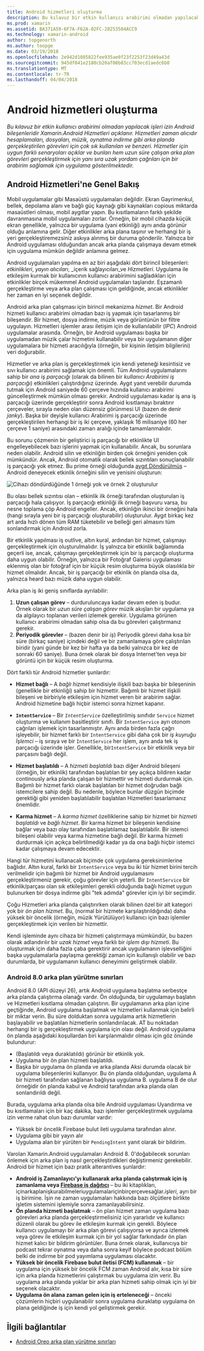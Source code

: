 ```yaml
---
title: Android hizmetleri oluşturma
description: Bu kılavuz bir etkin kullanıcı arabirimi olmadan yapılacak işleri izin Android bileşenleridir Xamarin.Android Hizmetleri açıklanır. Hizmetleri zaman alıcıdır hesaplamaları, dosyaları, müzik, oynatma indirme gibi arka planda gerçekleştirilen görevleri için çok sık kullanılan ve benzeri. Hizmetler için uygun farklı senaryoları açıklar ve bunları hem uzun süre çalışan arka plan görevleri gerçekleştirmek için yanı sıra uzak yordam çağrıları için bir arabirim sağlamak için uygulama gösterilmektedir.
ms.prod: xamarin
ms.assetid: BA371A59-6F7A-F62A-02FC-28253504ACC9
ms.technology: xamarin-android
author: topgenorth
ms.author: toopge
ms.date: 03/19/2018
ms.openlocfilehash: 2e942d1085822fee935ae0f23f2253f23d49a43d
ms.sourcegitcommit: 945df041e2180cb20af08b83cc703ecd1aedc6b0
ms.translationtype: MT
ms.contentlocale: tr-TR
ms.lasthandoff: 04/04/2018
---
```

# <a name="creating-android-services"></a>Android hizmetleri oluşturma

_Bu kılavuz bir etkin kullanıcı arabirimi olmadan yapılacak işleri izin Android bileşenleridir Xamarin.Android Hizmetleri açıklanır. Hizmetleri zaman alıcıdır hesaplamaları, dosyaları, müzik, oynatma indirme gibi arka planda gerçekleştirilen görevleri için çok sık kullanılan ve benzeri. Hizmetler için uygun farklı senaryoları açıklar ve bunları hem uzun süre çalışan arka plan görevleri gerçekleştirmek için yanı sıra uzak yordam çağrıları için bir arabirim sağlamak için uygulama gösterilmektedir._

## <a name="android-services-overview"></a>Android Hizmetleri'ne Genel Bakış

Mobil uygulamalar gibi Masaüstü uygulamaları değildir. Ekran Gayrimenkul, bellek, depolama alanı ve bağlı güç kaynağı gibi kaynakları copious miktarda masaüstleri olması, mobil aygıtlar yapın. Bu kısıtlamaların farklı şekilde davranmasına mobil uygulamaları zorlar. Örneğin, bir mobil cihazda küçük ekran genellikle, yalnızca bir uygulama (yani etkinliği) aynı anda görünür olduğu anlamına gelir. Diğer etkinlikler arka plana taşınır ve herhangi bir iş yeri gerçekleştiremezsiniz askıya alınmış bir duruma gönderilir. Yalnızca bir Android uygulaması olduğundan ancak arka planda çalışmaya devam etmek için uygulama mümkün değildir anlamına gelmez. 

Android uygulamaları yapılma en az biri aşağıdaki dört birincil bileşenleri: _etkinlikleri_, _yayın alıcıları_, _içerik sağlayıcıları_ve _Hizmetleri_. Uygulama ile etkileşim kurmak bir kullanıcının kullanıcı arabirimini sağladıkları için etkinlikler birçok mükemmel Android uygulamaları taşlarıdır. Eşzamanlı gerçekleştirme veya arka plan çalışması için geldiğinde, ancak etkinlikler her zaman en iyi seçenek değildir.
 
Android arka plan çalışması için birincil mekanizma _hizmet_. Bir Android hizmeti kullanıcı arabirimi olmadan bazı iş yapmak için tasarlanmış bir bileşendir. Bir hizmet, dosya indirme, müzik veya görüntünün bir filtre uygulayın. Hizmetleri işlemler arası iletişim için de kullanılabilir (_IPC_) Android uygulamalar arasında. Örneğin, bir Android uygulaması başka bir uygulamadan müzik çalar hizmetini kullanabilir veya bir uygulamanın diğer uygulamalara bir hizmeti aracılığıyla (örneğin, bir kişinin iletişim bilgilerini) veri doğurabilir. 

Hizmetler ve arka plan iş gerçekleştirmek için kendi yeteneği kesintisiz ve sıvı kullanıcı arabirimi sağlamak için önemli. Tüm Android uygulamalarını sahip bir _ana iş parçacığı_ (olarak da bilinen bir _kullanıcı Arabirimi iş parçacığı_) etkinlikleri çalıştırdığınız üzerinde. Aygıt yanıt verebilir durumda tutmak için Android saniyede 60 çerçeve hızında kullanıcı arabirimi güncelleştirmek mümkün olması gerekir. Android uygulaması kadar iş ana iş parçacığı üzerinde gerçekleştirir sonra Android kısıtlamayı bıraktırır çerçeveler, sırayla neden olan düzensiz görünmesi UI (bazen de denir _janky_). Başka bir deyişle kullanıcı Arabirimi iş parçacığı üzerinde gerçekleştirilen herhangi bir iş iki çerçeve, yaklaşık 16 milisaniye (60 her çerçeve 1 saniye) arasındaki zaman aralığı içinde tamamlanmalıdır. 

Bu sorunu çözmenin bir geliştirici iş parçacığı bir etkinlikte UI engelleyebilecek bazı işlerini yapmak için kullanabilir. Ancak, bu sorunlara neden olabilir. Android silin ve etkinliğin birden çok örneğini yeniden çok mümkündür. Ancak, Android otomatik olarak bellek sızıntıları sonuçlanabilir iş parçacığı yok etmez. Bu prime örneği olduğunda [aygıt Döndürülmüş](~/android/app-fundamentals/handling-rotation.md) &ndash; Android deneyecek etkinlik örneğini silin ve yenisini oluşturun:

![Cihazı döndürdüğünde 1 örneği yok ve örnek 2 oluşturulur](images/image-01.png)

Bu olası bellek sızıntısı olan &ndash; etkinlik ilk örneği tarafından oluşturulan iş parçacığı hala çalışıyor. İş parçacığı etkinliği ilk örneği başvuru varsa, bu nesne toplama çöp Android engeller. Ancak, etkinliğin ikinci bir örneğini hala (hangi sırayla yeni bir iş parçacığı oluşturabilir) oluşturulur. Aygıt birkaç kez art arda hızlı dönen tüm RAM tüketebilir ve belleği geri almasını tüm sonlandırmak için Android zorla.

Bir etkinlik yapılması iş outlive, altın kural, ardından bir hizmet, çalışmayı gerçekleştirmek için oluşturulmalıdır. İş yalnızca bir etkinlik bağlamında geçerli ise, ancak, çalışmayı gerçekleştirmek için bir iş parçacığı oluşturma daha uygun olabilir. Örneğin, yalnızca bir Fotoğraf Galerisi uygulaması eklenmiş olan bir fotoğraf için bir küçük resim oluşturma büyük olasılıkla bir hizmet olmalıdır. Ancak, bir iş parçacığı bir etkinlik ön planda olsa da, yalnızca heard bazı müzik daha uygun olabilir.

Arka plan iş iki geniş sınıflarda ayrılabilir:

1. **Uzun çalışan görev** &ndash; durduruluncaya kadar devam eden iş budur. Örnek olarak bir _uzun süre çalışan görev_ müzik akışları bir uygulama ya da algılayıcı toplanan verileri izlemek gerekir. Uygulama görünen kullanıcı arabirimi olmadan sahip olsa da bu görevleri çalıştırmanız gerekir.
2. **Periyodik görevler** &ndash; (bazen denir bir _iş_) Periyodik görevi daha kısa bir süre (birkaç saniye) içindeki değil ve bir zamanlamaya göre çalıştırılan biridir (yani günde bir kez bir hafta ya da belki yalnızca bir kez de sonraki 60 saniye). Buna örnek olarak bir dosya Internet'ten veya bir görüntü için bir küçük resim oluşturma.

Dört farklı tür Android hizmetler şunlardır:

* **Hizmet bağlı** &ndash; A _bağlı hizmet_ kendisiyle ilişkili bazı başka bir bileşeninin (genellikle bir etkinliği) sahip bir hizmettir. Bağımlı bir hizmet ilişkili bileşeni ve birbiriyle etkileşim için hizmet veren bir arabirim sağlar. Android hizmetine bağlı hiçbir istemci sonra hizmet kapanır. 

* **`IntentService`** &ndash; Bir _`IntentService`_ özelleştirilmiş sınıfıdır `Service` hizmet oluşturma ve kullanım basitleştirir sınıfı. Bir `IntentService` ayrı otonom çağrıları işlemek için tasarlanmıştır. Aynı anda birden fazla çağrı işleyebilir, bir hizmet farklı bir `IntentService` gibi daha çok bir _iş kuyruğu İşlemci_ &ndash; iş sıraya ve bir `IntentService` her işlem, aynı anda tek iş parçacığı üzerinde işler. Genellikle, bir`IntentService` bir etkinlik veya bir parçasını bağlı değil. 

* **Hizmet başlatıldı** &ndash; A _hizmeti başlatıldı_ bazı diğer Android bileşeni (örneğin, bir etkinlik) tarafından başlatılan bir şey açıkça bildiren kadar continously arka planda çalışan bir hizmettir ve hizmeti durdurmak için. Bağımlı bir hizmet farklı olarak başlatılan bir hizmet doğrudan bağlı istemcilere sahip değil. Bu nedenle, böylece bunlar düzgün biçimde gerektiği gibi yeniden başlatılabilir başlatılan Hizmetleri tasarlamanız önemlidir.

* **Karma hizmet** &ndash; A _karma hizmet_ özelliklerine sahip bir hizmet bir _hizmeti başlatıldı_ ve _bağlı hizmet_. Bir karma hizmet bir bileşenin kendisine bağlar veya bazı olay tarafından başlatılamaz başlatılabilir. Bir istemci bileşeni olabilir veya karma hizmetine bağlı değil. Bir karma hizmeti durdurmak için açıkça belirtilmediği kadar ya da ona bağlı hiçbir istemci kadar çalışmaya devam edecektir.

Hangi tür hizmetini kullanacak biçimde çok uygulama gereksinimlerine bağlıdır. Altın kural, farklı bir `IntentService` veya bu iki tür hizmet birini tercih verilmelidir için bağımlı bir hizmet bir Android uygulamasını gerçekleştirmeniz gerekir, çoğu görevler için yeterli. Bir `IntentService` bir etkinlik/parçası olan sık etkileşimleri gerekli olduğunda bağlı hizmet uygun bulunurken bir dosya indirme gibi "tek adımda" görevler için iyi bir seçimdir. 

Çoğu Hizmetleri arka planda çalıştırırken olarak bilinen özel bir alt kategori yok bir _ön plan hizmet_. Bu, (normal bir hizmete karşılaştırıldığında) daha yüksek bir öncelik (örneğin, müzik Yürütülüyor) kullanıcı için bazı işlemler gerçekleştirmek için verilen bir hizmettir. 

Kendi işleminde aynı cihaza bir hizmeti çalıştırmaya mümkündür, bu bazen olarak adlandırılır bir _uzak hizmet_ veya farklı bir _işlem dışı hizmeti_. Bu oluşturmak için daha fazla çaba gerektirir ancak uygulamanın işlevselliğini başka uygulamalarla paylaşma gerektiği zaman için kullanışlı olabilir ve bazı durumlarda, bir uygulamanın kullanıcı deneyimini geliştirmek olabilir. 

### <a name="background-execution-limits-in-android-80"></a>Android 8.0 arka plan yürütme sınırları

Android 8.0 (API düzeyi 26), artık Android uygulama başlatma serbestçe arka planda çalıştırma olanağı vardır. Ön olduğunda, bir uygulamayı başlatın ve Hizmetleri kısıtlama olmadan çalıştırın. Bir uygulamanın arka plan içine geçtiğinde, Android uygulama başlatmak ve hizmetleri kullanmak için belirli bir miktar verin. Bu süre dolduktan sonra uygulama artık hizmetlerin başlayabilir ve başlatılan hizmetlerin sonlandırılacak. AT bu noktadan herhangi bir iş gerçekleştirmek uygulama için olası değil. Android uygulama ön planda aşağıdaki koşullardan biri karşılanmalıdır olması için göz önünde bulundurur:

* (Başlatıldı veya duraklatıldı) görünür bir etkinlik yok.
* Uygulama bir ön plan hizmeti başlatıldı.
* Başka bir uygulama ön planda ve arka planda Aksi durumda olacak bir uygulama bileşenlerini kullanıyor. Bu ön planda olduğundan, uygulama A bir hizmeti tarafından sağlanan bağlıysa uygulama B. uygulama B de olur örneğidir ön planda kabul ve Android tarafından arka planda olan sonlandırıldı değil.

Burada, uygulama arka planda olsa bile Android uygulaması Uyandırma ve bu kısıtlamaları için bir kaç dakika, bazı işlemler gerçekleştirmek uygulama izin verme rahat olun bazı durumlar vardır:
* Yüksek bir öncelik Firebase bulut ileti uygulama tarafından alınır.
* Uygulama gibi bir yayın alır 
* Uygulama alan bir yürüten bir `PendingIntent` yanıt olarak bir bildirim.

Varolan Xamarin.Android uygulamaları Android 8. 0'doğabilecek sorunları önlemek için arka plan iş nasıl gerçekleştirdikleri değiştirmeniz gerekebilir. Android bir hizmet için bazı pratik alterantives şunlardır:

* **Android iş Zamanlayıcı'yı kullanarak arka planda çalıştırmak için iş zamanlama veya [Firebase iş dağıtıcı](~/android/platform/firebase-job-dispatcher.md)**  &ndash; bu iki kitaplıkları, içinarkaplanişkurabilmeleriuygulamalariçinbirçerçevesağlar._işleri_, ayrı bir iş birimine. İşin ne zaman uygulamaları hakkında bazı ölçütlere birlikte işletim sistemini işlemiyle sonra zamanlayabilirsiniz.
* **Ön planda hizmeti başlatmak** &ndash; ön plan hizmet zaman uygulama bazı görevleri arka planda gerçekleştirmelisiniz için yararlıdır ve kullanıcı düzenli olarak bu görev ile etkileşim kurmak için gerekli. Böylece kullanıcı uygulamayı bir arka plan görevi çalışıyorsa ve ayrıca izlemek veya görev ile etkileşim kurmak için bir yol sağlar farkındadır ön plan hizmet kalıcı bir bildirim görüntüler. Buna örnek olarak, kullanıcıya bir podcast tekrar oynatma veya daha sonra keyif böylece podcast bölüm belki de indirme bir pod yayımlama uygulaması olacaktır. 
* **Yüksek bir öncelik Firebase bulut iletisi (FCM) kullanmak** &ndash; bir uygulama için yüksek bir öncelik FCM zaman Android alır, kısa bir süre için arka planda hizmetlerini çalıştırmak bu uygulama izin verir. Bu uygulama arka planda yoklar bir arka plan hizmeti sahip olmak için iyi bir seçenek olacaktır. 
* **Uygulama ön alana zaman gelen için iş erteleneceği** &ndash; önceki çözümlerin hiçbiri uygulanabilir sonra uygulama duraklatıp uygulama ön plana geldiğinde iş için kendi yol geliştirmek gerekir.

## <a name="related-links"></a>İlgili bağlantılar

* [Android Oreo arka plan yürütme sınırları](https://www.youtube.com/watch?v=Pumf_4yjTMc)